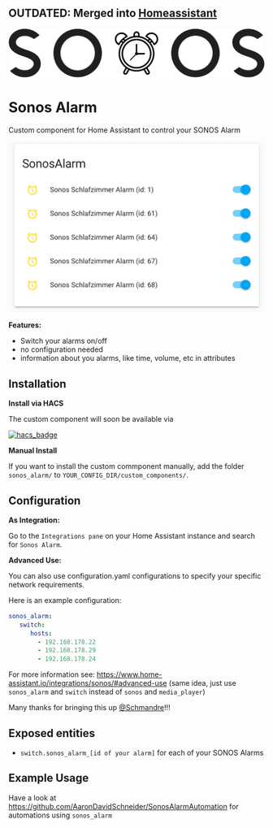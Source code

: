 ## OUTDATED: Merged into [Homeassistant](https://www.home-assistant.io/integrations/sonos/#alarm-support)

![Logo](https://raw.githubusercontent.com/AaronDavidSchneider/SonosAlarm/master/logo%402x.png)

# Sonos Alarm

Custom component for Home Assistant to control your SONOS Alarm

![Example](https://raw.githubusercontent.com/AaronDavidSchneider/SonosAlarm/master/example.png)

**Features:**

- Switch your alarms on/off
- no configuration needed
- information about you alarms, like time, volume, etc in attributes

## Installation

**Install via HACS**

The custom component will soon be available via

[![hacs_badge](https://img.shields.io/badge/HACS-Default-orange.svg?style=for-the-badge)](https://github.com/custom-components/hacs)

**Manual Install**

If you want to install the custom commponent manually, add the folder `sonos_alarm/` to `YOUR_CONFIG_DIR/custom_components/`.

## Configuration
**As Integration:**

Go to the `Integrations pane` on your Home Assistant instance and search for `Sonos Alarm`.

**Advanced Use:**

You can also use configuration.yaml configurations to specify your specific network requirements.

Here is an example configuration:

```yaml
sonos_alarm:
   switch:
      hosts:
        - 192.168.178.22
        - 192.168.178.29
        - 192.168.178.24
```

For more information see: https://www.home-assistant.io/integrations/sonos/#advanced-use
(same idea, just use `sonos_alarm` and `switch` instead of `sonos` and `media_player`)

Many thanks for bringing this up [@Schmandre](https://github.com/Schmandre)!!!

## Exposed entities

- `switch.sonos_alarm_[id of your alarm]` for each of your SONOS Alarms

## Example Usage
Have a look at https://github.com/AaronDavidSchneider/SonosAlarmAutomation for automations using `sonos_alarm`
